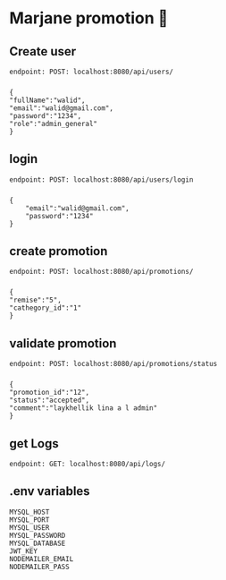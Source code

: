 # Marjane promotion 🚀

## Create user

    endpoint: POST: localhost:8080/api/users/

###
    {
    "fullName":"walid",
    "email":"walid@gmail.com",
    "password":"1234",
    "role":"admin_general"
    }

## login

    endpoint: POST: localhost:8080/api/users/login

###
    {
        "email":"walid@gmail.com",
        "password":"1234"
    }

## create promotion

    endpoint: POST: localhost:8080/api/promotions/

###
    {
    "remise":"5",
    "cathegory_id":"1"
    }

## validate promotion

    endpoint: POST: localhost:8080/api/promotions/status
###
    {
    "promotion_id":"12",
    "status":"accepted",
    "comment":"laykhellik lina a l admin"
    }

## get Logs

    endpoint: GET: localhost:8080/api/logs/

## .env variables

    MYSQL_HOST
    MYSQL_PORT
    MYSQL_USER
    MYSQL_PASSWORD
    MYSQL_DATABASE
    JWT_KEY
    NODEMAILER_EMAIL
    NODEMAILER_PASS
